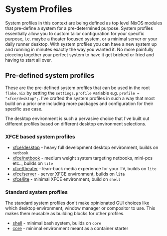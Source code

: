 # System Profiles
System profiles in this context are being defined as top level NixOS modules that pre-define a system 
for a pre-determined purpose. System profiles essentially allow you to custom tailor configuration 
for your specific purpose, i.e. maybe a theater focused system, or a minimal server or your daily 
runner desktop. With system profiles you can have a new system up and running in minutes exactly the 
way you wanted it. No more painfully pieceing together your perfect system to have it get bricked or 
fried and having to start all over.

## Pre-defined system profiles
These are the pre-defined system profiles that can be used in the root `flake.nix` by setting the 
`settings.profile` variable e.g. `profile = "xfce/desktop";`. I've crafted the system profiles 
in such a way that most build on a prior one including more packages and configuration for their 
specific use case.

The desktop environment is such a pervasive choice that I've built out different profiles based on 
different desktop environment selections.

### XFCE based system profiles
* [xfce/desktop](xfce/desktop) - heavy full development desktop environment, builds on `netbook`
* [xfce/netbook](xfce/netbook) - medium weight system targeting netbooks, mini-pcs etc.., builds on `lite`
* [xfce/theater](xfce/theater) - lean-back media experience for your TV, builds on `lite`
* [xfce/server](xfce/server) - server XFCE environment, builds on `lite`
* [xfce/lite](xfce/lite) - minimal XFCE environment, build on `shell`

### Standard system profiles
The standard system profiles don't make opinionated GUI choices like which desktop environment, 
window manager or compositor to use. This makes them reusable as building blocks for other profiles. 

* [shell](shell) - minimal bash system, builds on `core`
* [core](core) - minimal environment meant as a container starter

<!-- 
vim: ts=2:sw=2:sts=2
-->
